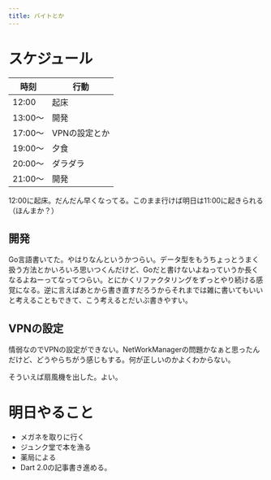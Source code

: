 ```yaml
---
title: バイトとか
---
```


# スケジュール

時刻|行動 
---|---
12:00|起床
13:00〜|開発
17:00〜|VPNの設定とか
19:00〜|夕食
20:00〜|ダラダラ
21:00〜|開発

12:00に起床。だんだん早くなってる。このまま行けば明日は11:00に起きられる（ほんまか？）

## 開発

Go言語書いてた。やはりなんというかつらい。データ型をもうちょっとうまく扱う方法とかいろいろ思いつくんだけど、Goだと書けないよねっていうか長くなるよねーってなってつらい。とにかくリファクタリングをずっとやり続ける感覚になる。逆に言えばあとから書き直すだろうからそれまでは雑に書いてもいいと考えることもできて、こう考えるとだいぶ書きやすい。

## VPNの設定

情弱なのでVPNの設定ができない。NetWorkManagerの問題かなぁと思ったんだけど、どうやらちがう感じもする。何が正しいのかよくわからない。

そういえば扇風機を出した。よい。

# 明日やること

* メガネを取りに行く
* ジュンク堂で本を漁る
* 薬局による
* Dart 2.0の記事書き進める。
